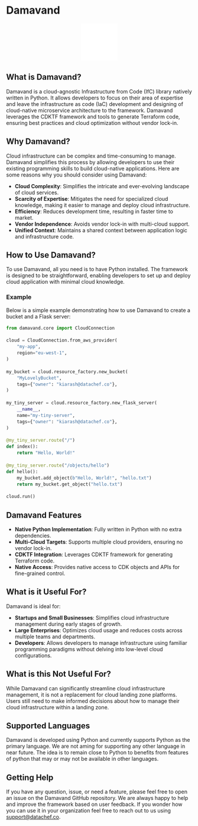 # Damavand

<p align="center">
  <img src="docs/assets/damavand-logo-inverted.png" width="100" height="100""/>
</p>

## What is Damavand?

Damavand is a cloud-agnostic Infrastructure from Code (IfC) library natively written in Python. It allows developers to focus on their area of expertise and leave the infrastructure as code (IaC) development and designing of cloud-native microservice architecture to the framework. Damavand leverages the CDKTF framework and tools to generate Terraform code, ensuring best practices and cloud optimization without vendor lock-in.

## Why Damavand?

Cloud infrastructure can be complex and time-consuming to manage. Damavand simplifies this process by allowing developers to use their existing programming skills to build cloud-native applications. Here are some reasons why you should consider using Damavand:

- **Cloud Complexity**: Simplifies the intricate and ever-evolving landscape of cloud services.
- **Scarcity of Expertise**: Mitigates the need for specialized cloud knowledge, making it easier to manage and deploy cloud infrastructure.
- **Efficiency**: Reduces development time, resulting in faster time to market.
- **Vendor Independence**: Avoids vendor lock-in with multi-cloud support.
- **Unified Context**: Maintains a shared context between application logic and infrastructure code.


## How to Use Damavand?

To use Damavand, all you need is to have Python installed. The framework is designed to be straightforward, enabling developers to set up and deploy cloud application with minimal cloud knowledge.

### Example

Below is a simple example demonstrating how to use Damavand to create a bucket and a Flask server:

```python
from damavand.core import CloudConnection

cloud = CloudConnection.from_aws_provider(
    "my-app",
    region="eu-west-1",
)

my_bucket = cloud.resource_factory.new_bucket(
    "MyLovelyBucket",
    tags={"owner": "kiarash@datachef.co"},
)

my_tiny_server = cloud.resource_factory.new_flask_server(
    __name__,
    name="my-tiny-server",
    tags={"owner": "kiarash@datachef.co"},
)

@my_tiny_server.route("/")
def index():
    return "Hello, World!"

@my_tiny_server.route("/objects/hello")
def hello():
    my_bucket.add_object(b"Hello, World!", "hello.txt")
    return my_bucket.get_object("hello.txt")

cloud.run()
```

## Damavand Features

- **Native Python Implementation**: Fully written in Python with no extra dependencies.
- **Multi-Cloud Targets**: Supports multiple cloud providers, ensuring no vendor lock-in.
- **CDKTF Integration**: Leverages CDKTF framework for generating Terraform code.
- **Native Access**: Provides native access to CDK objects and APIs for fine-grained control.

## What is it Useful For?
Damavand is ideal for:

- **Startups and Small Businesses**: Simplifies cloud infrastructure management during early stages of growth.
- **Large Enterprises**: Optimizes cloud usage and reduces costs across multiple teams and departments.
- **Developers**: Allows developers to manage infrastructure using familiar programming paradigms without delving into low-level cloud configurations.

## What is this Not Useful For?

While Damavand can significantly streamline cloud infrastructure management, it is not a replacement for cloud landing zone platforms. Users still need to make informed decisions about how to manage their cloud infrastructure within a landing zone.

## Supported Languages

Damavand is developed using Python and currently supports Python as the primary language. We are not aming for supporting any other language in near future. The idea is to remain close to Python to benefits from features of python that may or may not be available in other languages.

## Getting Help

If you have any question, issue, or need a feature, please feel free to open an issue on the Damavand GitHub repository. We are always happy to help and improve the framework based on user feedback. If you wonder how you can use it in your organization feel free to reach out to us using [support@datachef.co](mailto:support@datachef.co).
